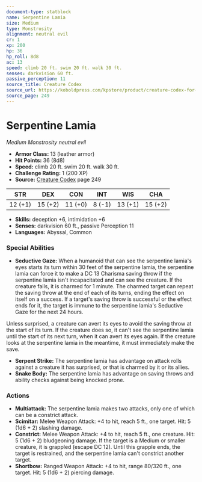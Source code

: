 ```yaml
---
document-type: statblock
name: Serpentine Lamia
size: Medium
type: Monstrosity
alignment: neutral evil
cr: 1
xp: 200
hp: 36
hp_roll: 8d8
ac: 13
speed: climb 20 ft. swim 20 ft. walk 30 ft.
senses: darkvision 60 ft. 
passive_perception: 11
source_title: Creature Codex
source_url: https://koboldpress.com/kpstore/product/creature-codex-for-5th-edition-dnd
source_page: 249
---
```


# Serpentine Lamia

*Medium* *Monstrosity* *neutral evil*

- **Armor Class:** 13 (leather armor)
- **Hit Points:** 36 (8d8)
- **Speed:** climb 20 ft. swim 20 ft. walk 30 ft.
- **Challenge Rating:** 1 (200 XP)
- **Source:** [Creature Codex](https://koboldpress.com/kpstore/product/creature-codex-for-5th-edition-dnd) page 249

| STR | DEX | CON | INT | WIS | CHA |
| --- | --- | --- | --- | --- | --- |
| 12 (+1) | 15 (+2) | 11 (+0) | 8 (-1) | 13 (+1) | 15 (+2) |

- **Skills:** deception +6, intimidation +6
- **Senses:** darkvision 60 ft., passive Perception 11
- **Languages:** Abyssal, Common

### Special Abilities

- **Seductive Gaze:** When a humanoid that can see the serpentine lamia's eyes starts its turn within 30 feet of the serpentine lamia, the serpentine lamia can force it to make a DC 13 Charisma saving throw if the serpentine lamia isn't incapacitated and can see the creature. If the creature fails, it is charmed for 1 minute. The charmed target can repeat the saving throw at the end of each of its turns, ending the effect on itself on a success. If a target's saving throw is successful or the effect ends for it, the target is immune to the serpentine lamia's Seductive Gaze for the next 24 hours. 

Unless surprised, a creature can avert its eyes to avoid the saving throw at the start of its turn. If the creature does so, it can't see the serpentine lamia until the start of its next turn, when it can avert its eyes again. If the creature looks at the serpentine lamia in the meantime, it must immediately make the save.
- **Serpent Strike:** The serpentine lamia has advantage on attack rolls against a creature it has surprised, or that is charmed by it or its allies.
- **Snake Body:** The serpentine lamia has advantage on saving throws and ability checks against being knocked prone.

### Actions

- **Multiattack:** The serpentine lamia makes two attacks, only one of which can be a constrict attack.
- **Scimitar:** Melee Weapon Attack: +4 to hit, reach 5 ft., one target. Hit: 5 (1d6 + 2) slashing damage.
- **Constrict:** Melee Weapon Attack: +4 to hit, reach 5 ft., one creature. Hit: 5 (1d6 + 2) bludgeoning damage. If the target is a Medium or smaller creature, it is grappled (escape DC 12). Until this grapple ends, the target is restrained, and the serpentine lamia can't constrict another target.
- **Shortbow:** Ranged Weapon Attack: +4 to hit, range 80/320 ft., one target. Hit: 5 (1d6 + 2) piercing damage.
